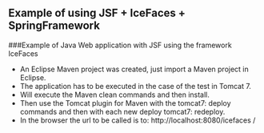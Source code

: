 ﻿## Example of using JSF + IceFaces + SpringFramework

###Example of Java Web application with JSF using the framework IceFaces

* An Eclipse Maven project was created, just import a Maven project in Eclipse.
* The application has to be executed in the case of the test in Tomcat 7. 
* Will execute the Maven clean commands and then install. 
* Then use the Tomcat plugin for Maven with the tomcat7: deploy commands and then with each new deploy tomcat7: redeploy.
* In the browser the url to be called is to: http://localhost:8080/icefaces /